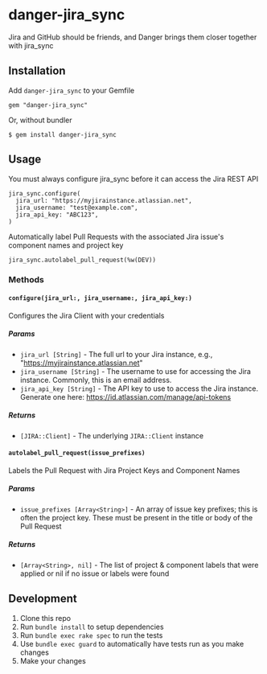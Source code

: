 # danger-jira_sync

Jira and GitHub should be friends, and Danger brings them closer together
with jira_sync

## Installation

Add `danger-jira_sync` to your Gemfile

    gem "danger-jira_sync"

Or, without bundler

    $ gem install danger-jira_sync

## Usage

You must always configure jira_sync before it can access the Jira REST API

    jira_sync.configure(
      jira_url: "https://myjirainstance.atlassian.net",
      jira_username: "test@example.com",
      jira_api_key: "ABC123",
    )

Automatically label Pull Requests with the associated Jira issue's component names and project key

    jira_sync.autolabel_pull_request(%w(DEV))

### Methods

#### `configure(jira_url:, jira_username:, jira_api_key:)` 
Configures the Jira Client with your credentials

##### Params
  - `jira_url [String]` - The full url to your Jira instance, e.g., "https://myjirainstance.atlassian.net" 
  - `jira_username [String]` - The username to use for accessing the Jira instance. Commonly, this is an email address.
  - `jira_api_key [String]` - The API key to use to access the Jira instance. Generate one here: https://id.atlassian.com/manage/api-tokens

##### Returns
 - `[JIRA::Client]` - The underlying `JIRA::Client` instance

#### `autolabel_pull_request(issue_prefixes)` 
Labels the Pull Request with Jira Project Keys and Component Names

##### Params
  - `issue_prefixes [Array<String>]` - An array of issue key prefixes; this is often the project key. These must be present in the title or body of the Pull Request

##### Returns
  - `[Array<String>, nil]` - The list of project & component labels that were applied or nil if no issue or labels were found


## Development

1. Clone this repo
2. Run `bundle install` to setup dependencies
3. Run `bundle exec rake spec` to run the tests
4. Use `bundle exec guard` to automatically have tests run as you make changes
5. Make your changes
